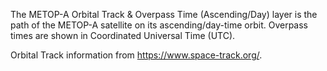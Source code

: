 The METOP-A Orbital Track & Overpass Time (Ascending/Day) layer is the path of the METOP-A satellite on its ascending/day-time orbit. Overpass times are shown in Coordinated Universal Time (UTC).

Orbital Track information from <https://www.space-track.org/>.
